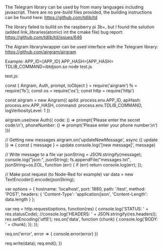 The Telegram library can be used by from many languages including javascript. 
There are no pre-build files provided, the building instructions can be found here:
https://github.com/tdlib/td

The library failed to bulild on the raspberry pi 3b+, but I found the solution (added link_libraries(atomic) int the cmake file) bug report: 
https://github.com/tdlib/td/issues/646

The Aigram library/wrapper can be used interface with the Telegram library:
https://github.com/airgram/airgram

Example:
APP_ID=[APP_ID] APP_HASH=[APP_HASH= TDLIB_COMMAND=ibtdjson.so node test.js

test.js:

const { Airgram, Auth, prompt, toObject } = require('airgram')
fs = require('fs');
const os = require('os');
const http = require('http')

const airgram = new Airgram({
  apiId: process.env.APP_ID,
  apiHash: process.env.APP_HASH,
  command: process.env.TDLIB_COMMAND,
  logVerbosityLevel: 1
})

airgram.use(new Auth({
  code: () => prompt('Please enter the secret code:\n'),
  phoneNumber: () => prompt('Please enter your phone number:\n')
}))

// Getting new messages
airgram.on('updateNewMessage', async ({ update }) => {
  const { message } = update
  console.log('[new message]', message)

  // Write message to a file
  var jsonString = JSON.stringify(message);
  console.log("json:", jsonString);
  fs.appendFile("messages.txt", jsonString+os.EOL, function (err) {
    if (err) return console.log(err);
  });

// Make post request (to Node-Red for example)
var data = new TextEncoder().encode(jsonString);

var options = {
   hostname: 'localhost',
   port: 1880,
   path: '/test',
   method: 'POST',
   headers: {
    'Content-Type': 'application/json',
    'Content-Length': data.length
  }
  };

  var req = http.request(options, function(res) {
  console.log('STATUS: ' + res.statusCode);
  //console.log('HEADERS: ' + JSON.stringify(res.headers));
  res.setEncoding('utf8');
  res.on('data', function (chunk) {
    console.log('BODY: ' + chunk);
  });
});

  req.on('error', error => {
    console.error(error)
  })

  req.write(data);
  req.end();
})
